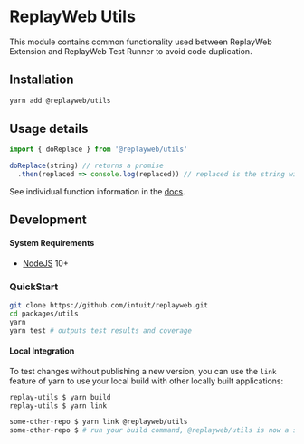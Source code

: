 # ReplayWeb Utils

This module contains common functionality used between ReplayWeb Extension and ReplayWeb Test Runner to avoid code duplication.

## Installation

```sh
yarn add @replayweb/utils
```

## Usage details

```js
import { doReplace } from '@replayweb/utils'

doReplace(string) // returns a promise
  .then(replaced => console.log(replaced)) // replaced is the string with all replacements done
```

See individual function information in the [docs](src/README.md).

## Development

#### System Requirements

- [NodeJS](https://nodejs.org/en/) 10+

### QuickStart

```sh
git clone https://github.com/intuit/replayweb.git
cd packages/utils
yarn
yarn test # outputs test results and coverage
```

#### Local Integration

To test changes without publishing a new version, you can use the `link` feature of yarn to use your local build with other locally built applications:

```sh
replay-utils $ yarn build
replay-utils $ yarn link

some-other-repo $ yarn link @replayweb/utils
some-other-repo $ # run your build command, @replayweb/utils is now a symlink to your local build of replay-utils
```
